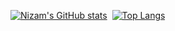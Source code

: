 [![Nizam's GitHub stats](https://github-readme-stats.vercel.app/api?username=nizam19)](https://github.com/anuraghazra/github-readme-stats)&nbsp;
[![Top Langs](https://github-readme-stats.vercel.app/api/top-langs?username=nizam19&layout=compact&theme=dark)](https://github.com/anuraghazra/github-readme-stats)

<!--

### Hi there 👋

**nizam19/nizam19** is a ✨ _special_ ✨ repository because its `README.md` (this file) appears on your GitHub profile.

Here are some ideas to get you started:

- 🔭 I’m currently working on ...
- 🌱 I’m currently learning ...
- 👯 I’m looking to collaborate on ...
- 🤔 I’m looking for help with ...
- 💬 Ask me about ...
- 📫 How to reach me: ...
- 😄 Pronouns: ...
- ⚡ Fun fact: ...
-->
